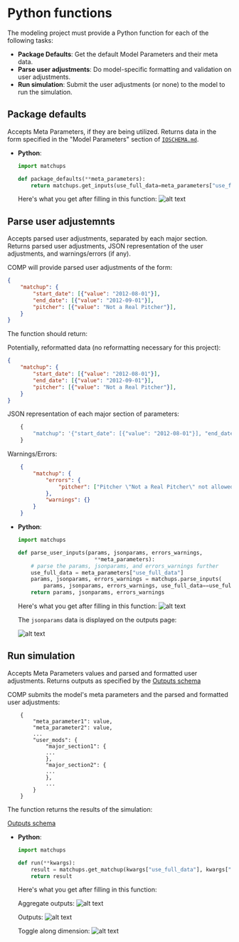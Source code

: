 # Python functions

The modeling project must provide a Python function for each of the following tasks:
- **Package Defaults**: Get the default Model Parameters and their meta data.
- **Parse user adjustments**: Do model-specific formatting and validation on user adjustments.
- **Run simulation**: Submit the user adjustments (or none) to the model to run the simulation.

Package defaults
----------------------

Accepts Meta Parameters, if they are being utilized. Returns data in the form specified in the "Model Parameters" section of [`IOSCHEMA.md`](IOSCHEMA.md).

- **Python**:
    ```python
    import matchups

    def package_defaults(**meta_parameters):
        return matchups.get_inputs(use_full_data=meta_parameters["use_full_data"])
    ```

    Here's what you get after filling in this function:
    ![alt text](https://user-images.githubusercontent.com/9206065/51710288-a3152a80-1ff6-11e9-8dcb-16f39f7e9e66.png)

Parse user adjustemnts
----------------------
Accepts parsed user adjustments, separated by each major section. Returns parsed user adjustments, JSON representation of the user adjustments, and warnings/errors (if any).

COMP will provide parsed user adjustments of the form:

```json
{
    "matchup": {
        "start_date": [{"value": "2012-08-01"}],
        "end_date": [{"value": "2012-09-01"}],
        "pitcher": [{"value": "Not a Real Pitcher"}],
    }
}
```

The function should return:

Potentially, reformatted data (no reformatting necessary for this project):

```json
{
    "matchup": {
        "start_date": [{"value": "2012-08-01"}],
        "end_date": [{"value": "2012-09-01"}],
        "pitcher": [{"value": "Not a Real Pitcher"}],
    }
}
```

JSON representation of each major section of parameters:

```python
    {
        "matchup": '{"start_date": [{"value": "2012-08-01"}], "end_date": [{"value": "2012-09-01"}], "pitcher": [{"value": "Not a Real Pitcher"}]}'
    }
```

Warnings/Errors:

```json
    {
        "matchup": {
            "errors": {
                "pitcher": ["Pitcher \"Not a Real Pitcher\" not allowed"]
            },
            "warnings": {}
        }
    }
```

- **Python**:
    ```python
    import matchups

    def parse_user_inputs(params, jsonparams, errors_warnings,
                            **meta_parameters):
        # parse the params, jsonparams, and errors_warnings further
        use_full_data = meta_parameters["use_full_data"]
        params, jsonparams, errors_warnings = matchups.parse_inputs(
            params, jsonparams, errors_warnings, use_full_data==use_full_data)
        return params, jsonparams, errors_warnings
    ```

    Here's what you get after filling in this function:
    ![alt text](https://user-images.githubusercontent.com/9206065/51710289-a3152a80-1ff6-11e9-975d-ba3dfc2b35e9.png)

    The `jsonparams` data is displayed on the outputs page:

    ![alt text](https://user-images.githubusercontent.com/9206065/51710291-a3152a80-1ff6-11e9-8c0d-7a41f8966350.png)

Run simulation
----------------

Accepts Meta Parameters values and parsed and formatted user adjustments. Returns outputs as specified by the [Outputs schema](IOSCHEMA.md)

COMP submits the model's meta parameters and the parsed and formatted user adjustments:
```
    {
        "meta_parameter1": value,
        "meta_parameter2": value,
        ...
        "user_mods": {
            "major_section1": {
            ...
            },
            "major_section2": {
            ...
            },
            ...
        }
    }
```

The function returns the results of the simulation:

[Outputs schema](IOSCHEMA.md)

- **Python**:
    ```python
    import matchups

    def run(**kwargs):
        result = matchups.get_matchup(kwargs["use_full_data"], kwargs["user_mods"])
        return result
    ```

    Here's what you get after filling in this function:

    Aggregate outputs:
    ![alt text](https://user-images.githubusercontent.com/9206065/51710292-a3152a80-1ff6-11e9-9640-661aabd5d76f.png)

    Outputs:
    ![alt text](https://user-images.githubusercontent.com/9206065/51710347-dbb50400-1ff6-11e9-8f28-1c4e5b802fbf.png)

    Toggle along dimension:
    ![alt text](https://user-images.githubusercontent.com/9206065/51710310-baecae80-1ff6-11e9-933a-6308a8baf293.png)
